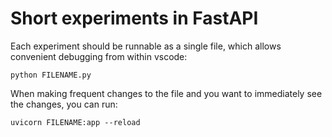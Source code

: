 # Short experiments in FastAPI

Each experiment should be runnable as a single file, which allows convenient debugging from within vscode:

`python FILENAME.py`

When making frequent changes to the file and you want to immediately see the changes, you can run:

`uvicorn FILENAME:app --reload`
